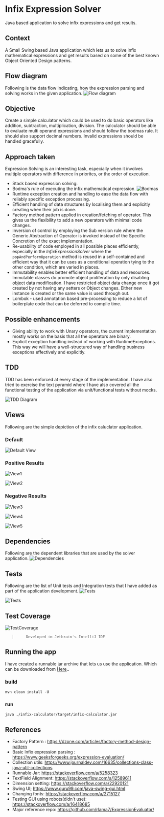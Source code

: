 # Infix Expression Solver
Java based application to solve infix expressions and get results.
## Context
A Small Swing based Java application which lets us to solve infix mathematical expressions and get results based on some of the best known Object Oriented Design patterns.
## Flow diagram
Following is the data flow indicating, how the expression parsing and solving works in the given application.
![Flow diagram](./images/FlowDiagram.png)


## Objective
Create a simple calculator which could be used to do basic operators like addition, subtraction, multiplication, division. The calculator should be able to evaluate multi operand expressions and should follow the bodmas rule. It should also support decimal numbers. Invalid expressions should be handled gracefully.



## Approach taken
Expression Solving is an interesting task, especially when it involves multiple operators with difference in priorites, or the order of execution.
- Stack based expression solving.
- Bodma's rule of executing the infix mathematical expression.
![Bodmas](./images/bodmas.png)
- Runtime exception creation and handling to ease the data flow with reliably specific exception processing.
- Efficient handling of data structures by localising them and explicitly creating when their job is done.
- Factory method pattern applied in creation/fetching of operator. This gives us the flexibility to add a new operators with minimal code changes.
- Inversion of control by employing the Sub version rule where the Generic Abstraction of Operator is invoked instead of the Specific Concretion of the exact implementation.
- Re-usability of code employed in all possible places efficiently, especially in the *InfixExpressionSolver* where the `popAndPerformOperation` method is reused in a self-contained and efficient way that it can be uses as a conditional operation tying to the other condition, which are varied in places.
- Immutability enables better efficient handling of data and resources. Immutable classes do promote object proliferation by only disabling object data modification. I have restricted object data change once it got created by not having any setters or Object changes. Either new instance is created or the same value is used through out.
- Lombok - used annotation based pre-processing to reduce a lot of boilerplate code that can be deferred to compile time.

## Possible enhancements
- Giving ability to work with Unary operators, the current implementation mostly works on the basis that all the operators are binary.
- Explicit exception handling instead of working with RuntimeExceptions. This way we will have a well-structured way of handling business exceptions effectively and explicitly.

## TDD
TDD has been enforced at every stage of the implementation. I have also tried to exercise the text pyramid where I have also covered all the functional testing of the application via unit/functional tests without mocks.

![TDD Diagram](./images/red-green-refactor.png)

## Views
Following are the simple depiction of the infix caluclator application.
### Default
![Default View](./images/default-view.png)

### Positive Results
![View1](./images/positive-result-1.png)

![View2](./images/positive-result-2.png)


### Negative Results
![View3](./images/negative-result-1.png)

![View4](./images/negative-result-2.png)

![View5](./images/negative-result-3.png)


## Dependencies
Following are the dependent libraries that are used by the solver application.
![Dependencies](./images/dependencies.png)

## Tests
Following are the list of Unit tests and Integration tests that I have added as part of the application development.
![Tests](./images/tests-1.png)

![Tests](./images/tests-2.png)


## Test Coverage
![TestCoverage](./images/test-coverage.png)

>         Developed in Jetbrain's IntelliJ IDE

## Running the app
I have created a runnable jar archive that lets us use the application. Which can be downloaded from [Here](./infix-calculator.jar)..

### build
`mvn clean install -U`

### run
`java ./infix-calculator/target/infix-calculator.jar`

## References
- Factory Pattern : https://dzone.com/articles/factory-method-design-pattern
- Basic Infix expression parsing : https://www.geeksforgeeks.org/expression-evaluation/
- Collection utils: https://www.journaldev.com/16635/collections-class-java-util-collections
- Runnable Jar: https://stackoverflow.com/a/5258323
- TextField Alignment: https://stackoverflow.com/a/12589611
- Dimension setting: https://stackoverflow.com/a/22920121
- Swing UI; https://www.guru99.com/java-swing-gui.html
- Changing fonts: https://stackoverflow.com/a/2715127
- Testing GUI using robots(didn't use): https://stackoverflow.com/a/16418685
- Major reference repo: https://github.com/rlama7/ExpressionEvaluator/
